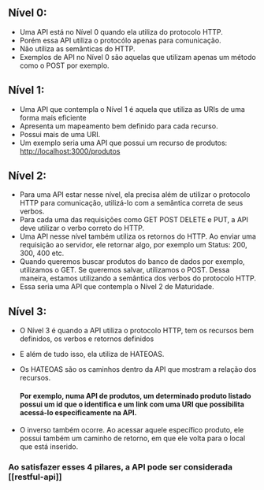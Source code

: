 ## Nível 0:

- Uma API está no Nível 0 quando ela utiliza do protocolo HTTP.
- Porém essa API utiliza o protocólo apenas para comunicação.
- Não utiliza as semânticas do HTTP.
- Exemplos de API no Nível 0 são aquelas que utilizam apenas um método como o POST por exemplo.

## Nível 1:

- Uma API que contempla o Nível 1 é aquela que utiliza as URIs de uma forma mais eficiente
- Apresenta um mapeamento bem definido para cada recurso.
- Possui mais de uma URI.
- Um exemplo seria uma API que possui um recurso de produtos: [http://localhost:3000/produtos](http://localhost:3000/produtos)
## Nível 2:

- Para uma API estar nesse nível, ela precisa além de utilizar o protocolo HTTP para comunicação, utilizá-lo com a semântica correta de seus verbos.
- Para cada uma das requisições como GET POST DELETE e PUT, a API deve utilizar o verbo correto do HTTP.
- Uma API nesse nível também utiliza os retornos do HTTP. Ao enviar uma requisição ao servidor, ele retornar algo, por exemplo um Status: 200, 300, 400 etc.
- Quando queremos buscar produtos do banco de dados por exemplo, utilizamos o GET. Se queremos salvar, utilizamos o POST. Dessa maneira, estamos utilizando a semântica dos verbos do protocolo HTTP.
- Essa seria uma API que contempla o Nível 2 de Maturidade.

## Nível 3:

- O Nível 3 é quando a API utiliza o protocolo HTTP, tem os recursos bem definidos, os verbos e retornos definidos
    
- E além de tudo isso, ela utiliza de HATEOAS.
    
- Os HATEOAS são os caminhos dentro da API que mostram a relação dos recursos.
    
    #### Por exemplo, numa API de produtos, um determinado produto listado possui um id que o identifica e um link com uma URI que possibilita acessá-lo especificamente na API.
    
- O inverso também ocorre. Ao acessar aquele específico produto, ele possui também um caminho de retorno, em que ele volta para o local que está inserido.
    

### Ao satisfazer esses 4 pilares, a API pode ser considerada [[restful-api]]